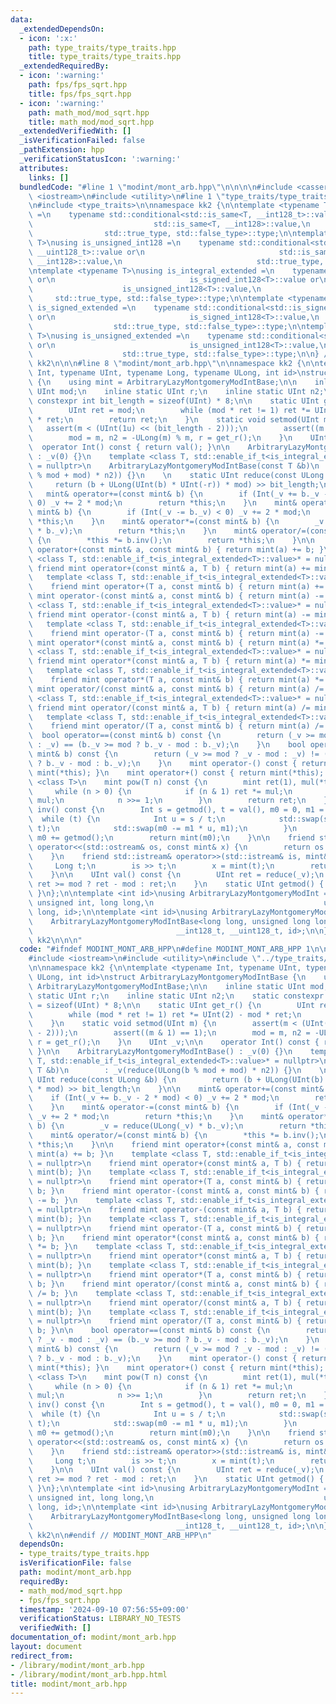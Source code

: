 ```yaml
---
data:
  _extendedDependsOn:
  - icon: ':x:'
    path: type_traits/type_traits.hpp
    title: type_traits/type_traits.hpp
  _extendedRequiredBy:
  - icon: ':warning:'
    path: fps/fps_sqrt.hpp
    title: fps/fps_sqrt.hpp
  - icon: ':warning:'
    path: math_mod/mod_sqrt.hpp
    title: math_mod/mod_sqrt.hpp
  _extendedVerifiedWith: []
  _isVerificationFailed: false
  _pathExtension: hpp
  _verificationStatusIcon: ':warning:'
  attributes:
    links: []
  bundledCode: "#line 1 \"modint/mont_arb.hpp\"\n\n\n\n#include <cassert>\n#include\
    \ <iostream>\n#include <utility>\n#line 1 \"type_traits/type_traits.hpp\"\n\n\n\
    \n#include <type_traits>\n\nnamespace kk2 {\n\ntemplate <typename T>\nusing is_signed_int128\
    \ =\n    typename std::conditional<std::is_same<T, __int128_t>::value or\n   \
    \                           std::is_same<T, __int128>::value,\n              \
    \                std::true_type, std::false_type>::type;\n\ntemplate <typename\
    \ T>\nusing is_unsigned_int128 =\n    typename std::conditional<std::is_same<T,\
    \ __uint128_t>::value or\n                              std::is_same<T, unsigned\
    \ __int128>::value,\n                              std::true_type, std::false_type>::type;\n\
    \ntemplate <typename T>\nusing is_integral_extended =\n    typename std::conditional<std::is_integral<T>::value\
    \ or\n                              is_signed_int128<T>::value or\n          \
    \                    is_unsigned_int128<T>::value,\n                         \
    \     std::true_type, std::false_type>::type;\n\ntemplate <typename T>\nusing\
    \ is_signed_extended =\n    typename std::conditional<std::is_signed<T>::value\
    \ or\n                              is_signed_int128<T>::value,\n            \
    \                  std::true_type, std::false_type>::type;\n\ntemplate <typename\
    \ T>\nusing is_unsigned_extended =\n    typename std::conditional<std::is_unsigned<T>::value\
    \ or\n                              is_unsigned_int128<T>::value,\n          \
    \                    std::true_type, std::false_type>::type;\n\n} // namespace\
    \ kk2\n\n\n#line 8 \"modint/mont_arb.hpp\"\n\nnamespace kk2 {\n\ntemplate <typename\
    \ Int, typename UInt, typename Long, typename ULong, int id>\nstruct ArbitraryLazyMontgomeryModIntBase\
    \ {\n    using mint = ArbitraryLazyMontgomeryModIntBase;\n\n    inline static\
    \ UInt mod;\n    inline static UInt r;\n    inline static UInt n2;\n    static\
    \ constexpr int bit_length = sizeof(UInt) * 8;\n\n    static UInt get_r() {\n\
    \        UInt ret = mod;\n        while (mod * ret != 1) ret *= UInt(2) - mod\
    \ * ret;\n        return ret;\n    }\n    static void setmod(UInt m) {\n     \
    \   assert(m < (UInt(1u) << (bit_length - 2)));\n        assert((m & 1) == 1);\n\
    \        mod = m, n2 = -ULong(m) % m, r = get_r();\n    }\n    UInt _v;\n\n  \
    \  operator Int() const { return val(); }\n\n    ArbitraryLazyMontgomeryModIntBase()\
    \ : _v(0) {}\n    template <class T, std::enable_if_t<is_integral_extended<T>::value>*\
    \ = nullptr>\n    ArbitraryLazyMontgomeryModIntBase(const T &b)\n        : _v(reduce(ULong(b\
    \ % mod + mod) * n2)) {}\n    \n    static UInt reduce(const ULong &b) {\n   \
    \     return (b + ULong(UInt(b) * UInt(-r)) * mod) >> bit_length;\n    }\n\n \
    \   mint& operator+=(const mint& b) {\n        if (Int(_v += b._v - 2 * mod) <\
    \ 0) _v += 2 * mod;\n        return *this;\n    }\n    mint& operator-=(const\
    \ mint& b) {\n        if (Int(_v -= b._v) < 0) _v += 2 * mod;\n        return\
    \ *this;\n    }\n    mint& operator*=(const mint& b) {\n        _v = reduce(ULong(_v)\
    \ * b._v);\n        return *this;\n    }\n    mint& operator/=(const mint& b)\
    \ {\n        *this *= b.inv();\n        return *this;\n    }\n\n    friend mint\
    \ operator+(const mint& a, const mint& b) { return mint(a) += b; }\n    template\
    \ <class T, std::enable_if_t<is_integral_extended<T>::value>* = nullptr>\n   \
    \ friend mint operator+(const mint& a, T b) { return mint(a) += mint(b); }\n \
    \   template <class T, std::enable_if_t<is_integral_extended<T>::value>* = nullptr>\n\
    \    friend mint operator+(T a, const mint& b) { return mint(a) += b; }\n    friend\
    \ mint operator-(const mint& a, const mint& b) { return mint(a) -= b; }\n    template\
    \ <class T, std::enable_if_t<is_integral_extended<T>::value>* = nullptr>\n   \
    \ friend mint operator-(const mint& a, T b) { return mint(a) -= mint(b); }\n \
    \   template <class T, std::enable_if_t<is_integral_extended<T>::value>* = nullptr>\n\
    \    friend mint operator-(T a, const mint& b) { return mint(a) -= b; }\n    friend\
    \ mint operator*(const mint& a, const mint& b) { return mint(a) *= b; }\n    template\
    \ <class T, std::enable_if_t<is_integral_extended<T>::value>* = nullptr>\n   \
    \ friend mint operator*(const mint& a, T b) { return mint(a) *= mint(b); }\n \
    \   template <class T, std::enable_if_t<is_integral_extended<T>::value>* = nullptr>\n\
    \    friend mint operator*(T a, const mint& b) { return mint(a) *= b; }\n    friend\
    \ mint operator/(const mint& a, const mint& b) { return mint(a) /= b; }\n    template\
    \ <class T, std::enable_if_t<is_integral_extended<T>::value>* = nullptr>\n   \
    \ friend mint operator/(const mint& a, T b) { return mint(a) /= mint(b); }\n \
    \   template <class T, std::enable_if_t<is_integral_extended<T>::value>* = nullptr>\n\
    \    friend mint operator/(T a, const mint& b) { return mint(a) /= b; }\n\n  \
    \  bool operator==(const mint& b) const {\n        return (_v >= mod ? _v - mod\
    \ : _v) == (b._v >= mod ? b._v - mod : b._v);\n    }\n    bool operator!=(const\
    \ mint& b) const {\n        return (_v >= mod ? _v - mod : _v) != (b._v >= mod\
    \ ? b._v - mod : b._v);\n    }\n    mint operator-() const { return mint(0) -\
    \ mint(*this); }\n    mint operator+() const { return mint(*this); }\n\n    template\
    \ <class T>\n    mint pow(T n) const {\n        mint ret(1), mul(*this);\n   \
    \     while (n > 0) {\n            if (n & 1) ret *= mul;\n            mul *=\
    \ mul;\n            n >>= 1;\n        }\n        return ret;\n    }\n\n    mint\
    \ inv() const {\n        Int s = getmod(), t = val(), m0 = 0, m1 = 1;\n      \
    \  while (t) {\n            Int u = s / t;\n            std::swap(s -= t * u,\
    \ t);\n            std::swap(m0 -= m1 * u, m1);\n        }\n        if (m0 < 0)\
    \ m0 += getmod();\n        return mint(m0);\n    }\n\n    friend std::ostream&\
    \ operator<<(std::ostream& os, const mint& x) {\n        return os << x.val();\n\
    \    }\n    friend std::istream& operator>>(std::istream& is, mint& x) {\n   \
    \     Long t;\n        is >> t;\n        x = mint(t);\n        return (is);\n\
    \    }\n\n    UInt val() const {\n        UInt ret = reduce(_v);\n        return\
    \ ret >= mod ? ret - mod : ret;\n    }\n    static UInt getmod() { return mod;\
    \ }\n};\n\ntemplate <int id>\nusing ArbitraryLazyMontgomeryModInt =\n    ArbitraryLazyMontgomeryModIntBase<int,\
    \ unsigned int, long long,\n                                      unsigned long\
    \ long, id>;\n\ntemplate <int id>\nusing ArbitraryLazyMontgomeryModInt64bit =\n\
    \    ArbitraryLazyMontgomeryModIntBase<long long, unsigned long long,\n      \
    \                                __int128_t, __uint128_t, id>;\n\n} // namespace\
    \ kk2\n\n\n"
  code: "#ifndef MODINT_MONT_ARB_HPP\n#define MODINT_MONT_ARB_HPP 1\n\n#include <cassert>\n\
    #include <iostream>\n#include <utility>\n#include \"../type_traits/type_traits.hpp\"\
    \n\nnamespace kk2 {\n\ntemplate <typename Int, typename UInt, typename Long, typename\
    \ ULong, int id>\nstruct ArbitraryLazyMontgomeryModIntBase {\n    using mint =\
    \ ArbitraryLazyMontgomeryModIntBase;\n\n    inline static UInt mod;\n    inline\
    \ static UInt r;\n    inline static UInt n2;\n    static constexpr int bit_length\
    \ = sizeof(UInt) * 8;\n\n    static UInt get_r() {\n        UInt ret = mod;\n\
    \        while (mod * ret != 1) ret *= UInt(2) - mod * ret;\n        return ret;\n\
    \    }\n    static void setmod(UInt m) {\n        assert(m < (UInt(1u) << (bit_length\
    \ - 2)));\n        assert((m & 1) == 1);\n        mod = m, n2 = -ULong(m) % m,\
    \ r = get_r();\n    }\n    UInt _v;\n\n    operator Int() const { return val();\
    \ }\n\n    ArbitraryLazyMontgomeryModIntBase() : _v(0) {}\n    template <class\
    \ T, std::enable_if_t<is_integral_extended<T>::value>* = nullptr>\n    ArbitraryLazyMontgomeryModIntBase(const\
    \ T &b)\n        : _v(reduce(ULong(b % mod + mod) * n2)) {}\n    \n    static\
    \ UInt reduce(const ULong &b) {\n        return (b + ULong(UInt(b) * UInt(-r))\
    \ * mod) >> bit_length;\n    }\n\n    mint& operator+=(const mint& b) {\n    \
    \    if (Int(_v += b._v - 2 * mod) < 0) _v += 2 * mod;\n        return *this;\n\
    \    }\n    mint& operator-=(const mint& b) {\n        if (Int(_v -= b._v) < 0)\
    \ _v += 2 * mod;\n        return *this;\n    }\n    mint& operator*=(const mint&\
    \ b) {\n        _v = reduce(ULong(_v) * b._v);\n        return *this;\n    }\n\
    \    mint& operator/=(const mint& b) {\n        *this *= b.inv();\n        return\
    \ *this;\n    }\n\n    friend mint operator+(const mint& a, const mint& b) { return\
    \ mint(a) += b; }\n    template <class T, std::enable_if_t<is_integral_extended<T>::value>*\
    \ = nullptr>\n    friend mint operator+(const mint& a, T b) { return mint(a) +=\
    \ mint(b); }\n    template <class T, std::enable_if_t<is_integral_extended<T>::value>*\
    \ = nullptr>\n    friend mint operator+(T a, const mint& b) { return mint(a) +=\
    \ b; }\n    friend mint operator-(const mint& a, const mint& b) { return mint(a)\
    \ -= b; }\n    template <class T, std::enable_if_t<is_integral_extended<T>::value>*\
    \ = nullptr>\n    friend mint operator-(const mint& a, T b) { return mint(a) -=\
    \ mint(b); }\n    template <class T, std::enable_if_t<is_integral_extended<T>::value>*\
    \ = nullptr>\n    friend mint operator-(T a, const mint& b) { return mint(a) -=\
    \ b; }\n    friend mint operator*(const mint& a, const mint& b) { return mint(a)\
    \ *= b; }\n    template <class T, std::enable_if_t<is_integral_extended<T>::value>*\
    \ = nullptr>\n    friend mint operator*(const mint& a, T b) { return mint(a) *=\
    \ mint(b); }\n    template <class T, std::enable_if_t<is_integral_extended<T>::value>*\
    \ = nullptr>\n    friend mint operator*(T a, const mint& b) { return mint(a) *=\
    \ b; }\n    friend mint operator/(const mint& a, const mint& b) { return mint(a)\
    \ /= b; }\n    template <class T, std::enable_if_t<is_integral_extended<T>::value>*\
    \ = nullptr>\n    friend mint operator/(const mint& a, T b) { return mint(a) /=\
    \ mint(b); }\n    template <class T, std::enable_if_t<is_integral_extended<T>::value>*\
    \ = nullptr>\n    friend mint operator/(T a, const mint& b) { return mint(a) /=\
    \ b; }\n\n    bool operator==(const mint& b) const {\n        return (_v >= mod\
    \ ? _v - mod : _v) == (b._v >= mod ? b._v - mod : b._v);\n    }\n    bool operator!=(const\
    \ mint& b) const {\n        return (_v >= mod ? _v - mod : _v) != (b._v >= mod\
    \ ? b._v - mod : b._v);\n    }\n    mint operator-() const { return mint(0) -\
    \ mint(*this); }\n    mint operator+() const { return mint(*this); }\n\n    template\
    \ <class T>\n    mint pow(T n) const {\n        mint ret(1), mul(*this);\n   \
    \     while (n > 0) {\n            if (n & 1) ret *= mul;\n            mul *=\
    \ mul;\n            n >>= 1;\n        }\n        return ret;\n    }\n\n    mint\
    \ inv() const {\n        Int s = getmod(), t = val(), m0 = 0, m1 = 1;\n      \
    \  while (t) {\n            Int u = s / t;\n            std::swap(s -= t * u,\
    \ t);\n            std::swap(m0 -= m1 * u, m1);\n        }\n        if (m0 < 0)\
    \ m0 += getmod();\n        return mint(m0);\n    }\n\n    friend std::ostream&\
    \ operator<<(std::ostream& os, const mint& x) {\n        return os << x.val();\n\
    \    }\n    friend std::istream& operator>>(std::istream& is, mint& x) {\n   \
    \     Long t;\n        is >> t;\n        x = mint(t);\n        return (is);\n\
    \    }\n\n    UInt val() const {\n        UInt ret = reduce(_v);\n        return\
    \ ret >= mod ? ret - mod : ret;\n    }\n    static UInt getmod() { return mod;\
    \ }\n};\n\ntemplate <int id>\nusing ArbitraryLazyMontgomeryModInt =\n    ArbitraryLazyMontgomeryModIntBase<int,\
    \ unsigned int, long long,\n                                      unsigned long\
    \ long, id>;\n\ntemplate <int id>\nusing ArbitraryLazyMontgomeryModInt64bit =\n\
    \    ArbitraryLazyMontgomeryModIntBase<long long, unsigned long long,\n      \
    \                                __int128_t, __uint128_t, id>;\n\n} // namespace\
    \ kk2\n\n#endif // MODINT_MONT_ARB_HPP\n"
  dependsOn:
  - type_traits/type_traits.hpp
  isVerificationFile: false
  path: modint/mont_arb.hpp
  requiredBy:
  - math_mod/mod_sqrt.hpp
  - fps/fps_sqrt.hpp
  timestamp: '2024-09-10 07:56:55+09:00'
  verificationStatus: LIBRARY_NO_TESTS
  verifiedWith: []
documentation_of: modint/mont_arb.hpp
layout: document
redirect_from:
- /library/modint/mont_arb.hpp
- /library/modint/mont_arb.hpp.html
title: modint/mont_arb.hpp
---
```


